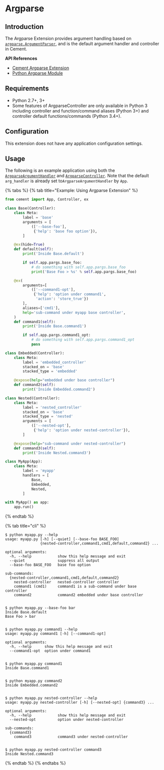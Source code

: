 # Argparse

## Introduction

The Argparse Extension provides argument handling based on [`argparse.ArgumentParser`](https://docs.python.org/3.6/library/argparse.html#argparse.ArgumentParser), and is the default argument handler and controller in Cement. 

**API References**

* [Cement Argparse Extension](http://cement.readthedocs.io/en/2.99/api/ext/ext_argparse/)
* [Python Argparse Module](https://docs.python.org/3/library/argparse.html)

## Requirements

* Python 2.7+, 3+
* Some features of ArgparseController are only available in Python 3 including controller and function/command aliases \(Python 3+\) and controller default functions/commands \(Python 3.4+\).

## Configuration

This extension does not have any application configuration settings.

## Usage

The following is an example application using both the [`ArgparseArgumentHandler`](http://cement.readthedocs.io/en/2.99/api/ext/ext_argparse/#cement.ext.ext_argparse.ArgparseArgumentHandler) and [`ArgparseController`](http://cement.readthedocs.io/en/2.99/api/ext/ext_argparse/#cement.ext.ext_argparse.ArgparseController). Note that the default `arg_handler` is already set to`ArgparseArgumentHandler` by `App`.

{% tabs %}
{% tab title="Example: Using Argparse Extension" %}
```python
from cement import App, Controller, ex

class Base(Controller):
    class Meta:
        label = 'base'
        arguments = [
            (['--base-foo'], 
             {'help': 'base foo option'}),
        ]

    @ex(hide=True)
    def default(self):
        print('Inside Base.default')

        if self.app.pargs.base_foo:
            # do something with self.app.pargs.base_foo
            print('Base Foo > %s' % self.app.pargs.base_foo)

    @ex(
        arguments=[
            (['--command1-opt'],
             {'help': 'option under command1', 
              'action': 'store_true'})
        ],
        aliases=['cmd1'],
        help='sub-command under myapp base controller',
    )
    def command1(self):
        print('Inside Base.command1')

        if self.app.pargs.command1_opt:
            # do something with self.app.pargs.command1_opt
            pass

class Embedded(Controller):
    class Meta:
        label = 'embedded_controller'
        stacked_on = 'base'
        stacked_type = 'embedded'

    @expose(help="embedded under base controller")
    def command2(self):
        print('Inside Embedded.command2')

class Nested(Controller):
    class Meta:
        label = 'nested_controller'
        stacked_on = 'base'
        stacked_type = 'nested'
        arguments = [
            (['--nested-opt'],
             {'help': 'option under nested-controller'}),
        ]

    @expose(help="sub-command under nested-controller")
    def command3(self):
        print('Inside Nested.command3')

class MyApp(App):
    class Meta:
        label = 'myapp'
        handlers = [
            Base,
            Embedded,
            Nested,
        ]

with MyApp() as app:
    app.run()
```
{% endtab %}

{% tab title="cli" %}
```text
$ python myapp.py --help
usage: myapp.py [-h] [--quiet] [--base-foo BASE_FOO]
                {nested-controller,command1,cmd1,default,command2} ...

optional arguments:
  -h, --help            show this help message and exit
  --quiet               suppress all output
  --base-foo BASE_FOO   base foo option

sub-commands:
  {nested-controller,command1,cmd1,default,command2}
    nested-controller   nested-controller controller
    command1 (cmd1)     command1 is a sub-command under base controller
    command2            command2 embedded under base controller


$ python myapp.py --base-foo bar
Inside Base.default
Base Foo > bar


$ python myapp.py command1 --help
usage: myapp.py command1 [-h] [--command1-opt]

optional arguments:
  -h, --help      show this help message and exit
  --command1-opt  option under command1


$ python myapp.py command1
Inside Base.command1


$ python myapp.py command2
Inside Embedded.command2


$ python myapp.py nested-controller --help
usage: myapp.py nested-controller [-h] [--nested-opt] {command3} ...

optional arguments:
  -h, --help            show this help message and exit
  --nested-opt          option under nested-controller

sub-commands:
  {command3}
    command3            command3 under nested-controller


$ python myapp.py nested-controller command3
Inside Nested.command3
```
{% endtab %}
{% endtabs %}

